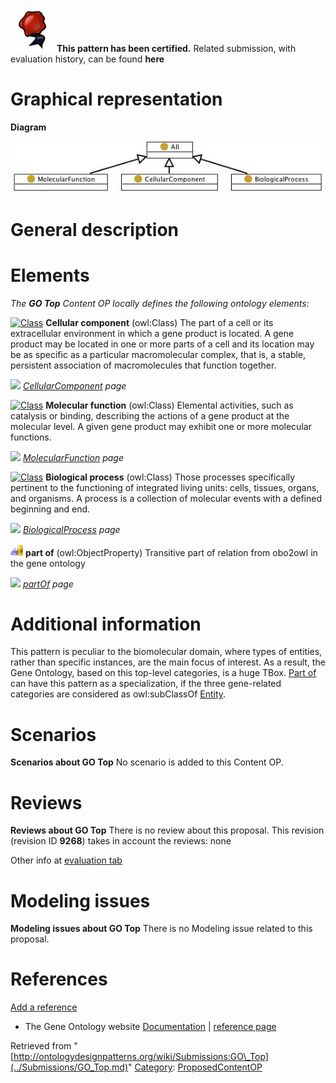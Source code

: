 [![](../images/thumb/b/b5/Certified.png/70px-Certified.png)](../Image/Certified.png.md "Certified.png") __This pattern has been certified.__
Related submission, with evaluation history, can be found __here__





#  Graphical representation


__Diagram__




[![Image:Gotop.jpg](../images/d/da/Gotop.jpg)](../Image/Gotop.jpg.md "Image:Gotop.jpg")




#  General description


  




#  Elements


_The __GO Top__ Content OP locally defines the following ontology elements:_




[![Class](../../../images/thumb/2/27/Class.gif/20px-Class.gif)](../Image/Class.gif.md "Class") __Cellular component__ (owl:Class) The part of a cell or its extracellular environment in which a gene product is located. A gene product may be located in one or more parts of a cell and its location may be as specific as a particular macromolecular complex, that is, a stable, persistent association of macromolecules that function together. 



 [![](../../../../images/thumb/8/87/ArrowRight.gif/11px-ArrowRight.gif)](../Image/ArrowRight.gif.md "ArrowRight.gif") _[CellularComponent](../Submissions/GO_Top/CellularComponent.md "Submissions:GO Top/CellularComponent") page_

[![Class](../../../images/thumb/2/27/Class.gif/20px-Class.gif)](../Image/Class.gif.md "Class") __Molecular function__ (owl:Class) Elemental activities, such as catalysis or binding, describing the actions of a gene product at the molecular level. A given gene product may exhibit one or more molecular functions. 



 [![](../../../../images/thumb/8/87/ArrowRight.gif/11px-ArrowRight.gif)](../Image/ArrowRight.gif.md "ArrowRight.gif") _[MolecularFunction](../Submissions/GO_Top/MolecularFunction.md "Submissions:GO Top/MolecularFunction") page_

[![Class](../../../images/thumb/2/27/Class.gif/20px-Class.gif)](../Image/Class.gif.md "Class") __Biological process__ (owl:Class) Those processes specifically pertinent to the functioning of integrated living units: cells, tissues, organs, and organisms. A process is a collection of molecular events with a defined beginning and end. 



 [![](../../../../images/thumb/8/87/ArrowRight.gif/11px-ArrowRight.gif)](../Image/ArrowRight.gif.md "ArrowRight.gif") _[BiologicalProcess](../Submissions/GO_Top/BiologicalProcess.md "Submissions:GO Top/BiologicalProcess") page_

[![ObjectProperty](../images/thumb/c/c3/ObjectProperty.gif/20px-ObjectProperty.gif)](../Image/ObjectProperty.gif.md "ObjectProperty") __part of__ (owl:ObjectProperty) Transitive part of relation from obo2owl in the gene ontology 



 [![](../../../../images/thumb/8/87/ArrowRight.gif/11px-ArrowRight.gif)](../Image/ArrowRight.gif.md "ArrowRight.gif") _[partOf](../Submissions/GO_Top/partOf.md "Submissions:GO Top/partOf") page_
#  Additional information


This pattern is peculiar to the biomolecular domain, where types of entities, rather than specific instances, are the main focus of interest. As a result, the Gene Ontology, based on this top-level categories, is a huge TBox.
 [Part of](../Submissions/PartOf.md "Submissions:PartOf") can have this pattern as a specialization, if the three gene-related categories are considered as owl:subClassOf  [Entity](../Submissions/PartOf/Entity.md "Submissions:PartOf/Entity").



#  Scenarios



__Scenarios about GO Top__
No scenario is added to this Content OP.




#  Reviews



__Reviews about GO Top__
There is no review about this proposal.
This revision (revision ID __9268__) takes in account the reviews: none


Other info at [evaluation tab](http://ontologydesignpatterns.org/wiki/index.php?title=Submissions:GO_Top&action=evaluation "http://ontologydesignpatterns.org/wiki/index.php?title=Submissions:GO_Top&action=evaluation")




  




#  Modeling issues



__Modeling issues about GO Top__
There is no Modeling issue related to this proposal.




  




#  References


[Add a reference](index.php@title=Odp%253AAdd_reference&subject=Submissions%253AGO+Top.html "http://ontologydesignpatterns.org/wiki/index.php?title=Odp:Add_reference&subject=Submissions%3AGO+Top")



* The Gene Ontology website [Documentation](http://www.geneontology.org "http://www.geneontology.org") | [reference page](../Community/References/Gene_ontology.md "Community:References/Gene ontology")




Retrieved from "[http://ontologydesignpatterns.org/wiki/Submissions:GO\_Top](../Submissions/GO_Top.md)"
 [Category](http://ontologydesignpatterns.org/wiki/Special:Categories "Special:Categories"): [ProposedContentOP](../Category/ProposedContentOP.md "Category:ProposedContentOP")